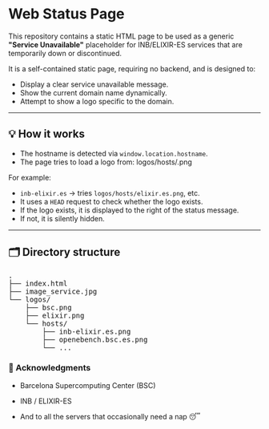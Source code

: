 # Web Status Page

This repository contains a static HTML page to be used as a generic **"Service Unavailable"** placeholder for INB/ELIXIR-ES services that are temporarily down or discontinued.

It is a self-contained static page, requiring no backend, and is designed to:

- Display a clear service unavailable message.
- Show the current domain name dynamically.
- Attempt to show a logo specific to the domain.

---

## 💡 How it works

- The hostname is detected via `window.location.hostname`.
- The page tries to load a logo from: logos/hosts/<subdomain>.png

For example:
- `inb-elixir.es` → tries `logos/hosts/elixir.es.png`, etc.
- It uses a `HEAD` request to check whether the logo exists.
- If the logo exists, it is displayed to the right of the status message.
- If not, it is silently hidden.

---

## 🗂 Directory structure
<pre>
.
├── index.html
├── image_service.jpg
└── logos/
    ├── bsc.png
    ├── elixir.png
    └── hosts/
        ├── inb-elixir.es.png
        ├── openebench.bsc.es.png
        └── ...
</pre>

### 🙌 Acknowledgments

- Barcelona Supercomputing Center (BSC)

- INB / ELIXIR-ES

- And to all the servers that occasionally need a nap 😴